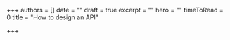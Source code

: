 +++
authors = []
date = ""
draft = true
excerpt = ""
hero = ""
timeToRead = 0
title = "How to design an API"

+++
